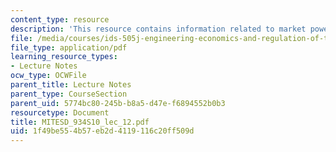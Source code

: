 ```yaml
---
content_type: resource
description: 'This resource contains information related to market power.  '
file: /media/courses/ids-505j-engineering-economics-and-regulation-of-the-electric-power-sector-spring-2010/1f49be554b57eb2d4119116c20ff509d_MITESD_934S10_lec_12.pdf
file_type: application/pdf
learning_resource_types:
- Lecture Notes
ocw_type: OCWFile
parent_title: Lecture Notes
parent_type: CourseSection
parent_uid: 5774bc80-245b-b8a5-d47e-f6894552b0b3
resourcetype: Document
title: MITESD_934S10_lec_12.pdf
uid: 1f49be55-4b57-eb2d-4119-116c20ff509d
---
```

